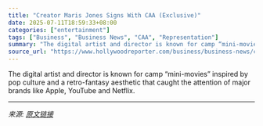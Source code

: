 ```yaml
---
title: "Creator Maris Jones Signs With CAA (Exclusive)"
date: 2025-07-11T18:59:33+08:00
categories: ["entertainment"]
tags: ["Business", "Business News", "CAA", "Representation"]
summary: "The digital artist and director is known for camp “mini-movies” inspired by pop culture and a retro-fantasy aesthetic that caught the attention of major brands like Apple, YouTube and Netflix."
source_url: "https://www.hollywoodreporter.com/business/business-news/creator-maris-jones-caa-1236312255/"
---
```


The digital artist and director is known for camp “mini-movies” inspired by pop culture and a retro-fantasy aesthetic that caught the attention of major brands like Apple, YouTube and Netflix.

---

*来源: [原文链接](https://www.hollywoodreporter.com/business/business-news/creator-maris-jones-caa-1236312255/)*
